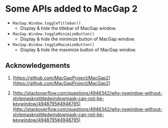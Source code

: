 # Some APIs added to MacGap 2

- `MacGap.Window.toggleTitlebar()`
	- Display & hide the titlebar of MacGap window.
- `MacGap.Window.toggleMinimizeButton()`
	- Display & hide the minimize button of MacGap window.
- `MacGap.Window.toggleMaximizeButton()`
	- Display & hide the maximize button of MacGap window.

## Acknowledgements

1. [https://github.com/MacGapProject/MacGap2](https://github.com/MacGapProject/MacGap2)
	
2. [http://stackoverflow.com/questions/4946342/why-nswindow-without-stylemasknstitledwindowmask-can-not-be-keywindow/4948795#4948795](http://stackoverflow.com/questions/4946342/why-nswindow-without-stylemasknstitledwindowmask-can-not-be-keywindow/4948795#4948795)
